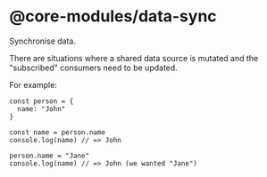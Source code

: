 # @core-modules/data-sync

Synchronise data.

There are situations where a shared data source is mutated and the
"subscribed" consumers need to be updated.

For example:

```
const person = {
  name: "John"
}

const name = person.name
console.log(name) // => John

person.name = "Jane"
console.log(name) // => John (we wanted "Jane")
```
